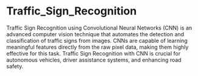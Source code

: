 # Traffic_Sign_Recognition
Traffic Sign Recognition using Convolutional Neural Networks (CNN) is an advanced computer vision technique that automates the detection and classification of traffic signs from images. CNNs are capable of learning meaningful features directly from the raw pixel data, making them highly effective for this task. Traffic Sign Recognition with CNN is crucial for autonomous vehicles, driver assistance systems, and enhancing road safety.
